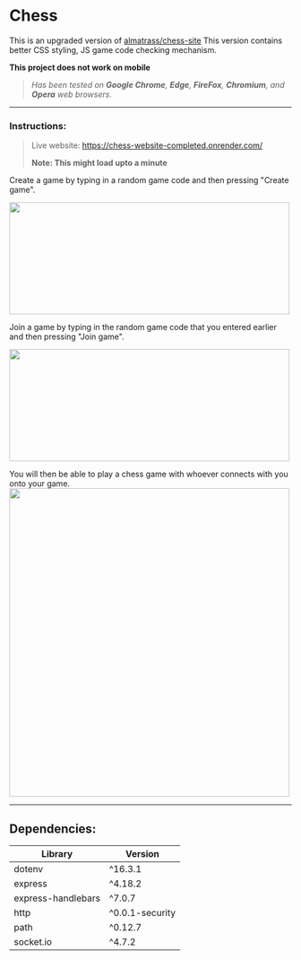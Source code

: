 # Chess
This is an upgraded version of [almatrass/chess-site](https://github.com/almatrass/chess-site)
This version contains better CSS styling, JS game code checking mechanism.

**This project does not work on mobile**

> *Has been tested on **Google Chrome**, **Edge**, **FireFox**, **Chromium**, and **Opera** web browsers.*

<hr>

### Instructions: 

> Live website: https://chess-website-completed.onrender.com/
> 
> **Note: This might load upto a minute**

Create a game by typing in a random game code and then pressing "Create game".

<img src="https://github.com/marsianjohncarter/Chess/assets/116607327/0efccd5f-902c-4189-a5c6-5e57de7a500c" width="500" height="200">

Join a game by typing in the random game code that you entered earlier and then pressing "Join game".

<img src="https://github.com/marsianjohncarter/Chess/assets/116607327/013506ec-bfeb-4c55-8635-b467e08a94d8" width="500" height="200">


You will then be able to play a chess game with whoever connects with you onto your game.
<img src="https://github.com/marsianjohncarter/Chess/assets/116607327/bd160133-6e9b-4b57-98b3-2b7783ae8bb1" width="500" height="550">
<hr>

## Dependencies:

|      Library      |    Version     |
|-------------------|----------------|
|dotenv             | ^16.3.1        |
|express            | ^4.18.2        |
|express-handlebars | ^7.0.7         |
|http               | ^0.0.1-security|
|path               | ^0.12.7        |
|socket.io          | ^4.7.2         |

